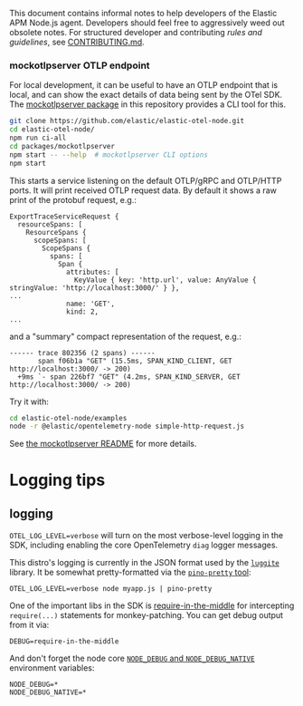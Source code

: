 This document contains informal notes to help developers of the Elastic APM
Node.js agent. Developers should feel free to aggressively weed out obsolete
notes. For structured developer and contributing *rules and guidelines*, see
[CONTRIBUTING.md](./CONTRIBUTING.md).


### mockotlpserver OTLP endpoint

For local development, it can be useful to have an OTLP endpoint that is local,
and can show the exact details of data being sent by the OTel SDK. The
[mockotlpserver package](./packages/mockotlpserver/) in this repository
provides a CLI tool for this.

```sh
git clone https://github.com/elastic/elastic-otel-node.git
cd elastic-otel-node/
npm run ci-all
cd packages/mockotlpserver
npm start -- --help  # mockotlpserver CLI options
npm start
```

This starts a service listening on the default OTLP/gRPC and OTLP/HTTP ports.
It will print received OTLP request data. By default it shows a raw print of
the protobuf request, e.g.:

```
ExportTraceServiceRequest {
  resourceSpans: [
    ResourceSpans {
      scopeSpans: [
        ScopeSpans {
          spans: [
            Span {
              attributes: [
                KeyValue { key: 'http.url', value: AnyValue { stringValue: 'http://localhost:3000/' } },
...
              name: 'GET',
              kind: 2,
...
```

and a "summary" compact representation of the request, e.g.:

```
------ trace 802356 (2 spans) ------
       span f06b1a "GET" (15.5ms, SPAN_KIND_CLIENT, GET http://localhost:3000/ -> 200)
  +9ms `- span 226bf7 "GET" (4.2ms, SPAN_KIND_SERVER, GET http://localhost:3000/ -> 200)
```

Try it with:

```sh
cd elastic-otel-node/examples
node -r @elastic/opentelemetry-node simple-http-request.js
```

See [the mockotlpserver README](./packages/mockotlpserver#readme) for more details.


# Logging tips

## logging

`OTEL_LOG_LEVEL=verbose` will turn on the most verbose-level logging in the SDK,
including enabling the core OpenTelemetry `diag` logger messages.

This distro's logging is currently in the JSON format used by the
[`luggite`](https://github.com/trentm/node-luggite) library. It be somewhat
pretty-formatted via the [`pino-pretty` tool](https://github.com/pinojs/pino-pretty):

    OTEL_LOG_LEVEL=verbose node myapp.js | pino-pretty

One of the important libs in the SDK is [require-in-the-middle](https://github.com/elastic/require-in-the-middle)
for intercepting `require(...)` statements for monkey-patching. You can get
debug output from it via:

    DEBUG=require-in-the-middle

And don't forget the node core [`NODE_DEBUG` and `NODE_DEBUG_NATIVE`](https://nodejs.org/api/all.html#cli_node_debug_module)
environment variables:

    NODE_DEBUG=*
    NODE_DEBUG_NATIVE=*

